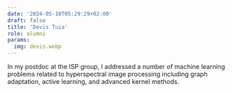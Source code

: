 ```yaml
---
date: '2024-05-10T05:29:29+02:00'
draft: false
title: 'Devis Tuia'
role: alumni
params:
  img: devis.webp
---
```


In my postdoc at the ISP group, I addressed a number of machine learning problems related to hyperspectral image processing including graph adaptation, active learning, and advanced kernel methods.
